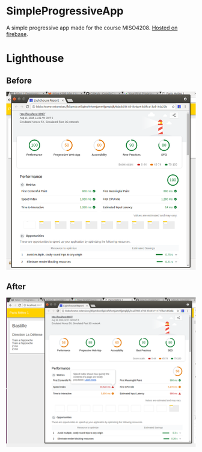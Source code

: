 # SimpleProgressiveApp
A simple progressive app made for the course MISO4208. [Hosted on firebase](https://simpleprogressiveappmiso4208.firebaseapp.com/).

# Lighthouse
## Before
![Lighthouse initial results](https://raw.githubusercontent.com/jdfandino10/SimpleProgressiveApp/master/prueba_progressive_antes.PNG)
## After
![Lighthouse final results](https://raw.githubusercontent.com/jdfandino10/SimpleProgressiveApp/master/prueba_progressive_despues.PNG)
